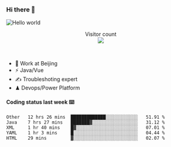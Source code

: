 ### Hi there 👋

<img src="https://raw.githubusercontent.com/sagar-viradiya/sagar-viradiya/master/resources/banner.png" alt="Hello world">
<p align="center"> 
  Visitor count<br/>
  <img src="https://profile-counter.glitch.me/youszoe/count.svg" />
</p>
<br/>

- 🍻 Work at Beijing 
- ⚡  Java/Vue
- ✍️  Troubleshoting expert
- ♟  Devops/Power Platform 

#### Coding status last week ⌨️

<!--START_SECTION:waka-->
```text
Other   12 hrs 26 mins  █████████████░░░░░░░░░░░░   51.91 % 
Java    7 hrs 27 mins   ███████▓░░░░░░░░░░░░░░░░░   31.12 % 
XML     1 hr 40 mins    █▓░░░░░░░░░░░░░░░░░░░░░░░   07.01 % 
YAML    1 hr 3 mins     █░░░░░░░░░░░░░░░░░░░░░░░░   04.44 % 
HTML    29 mins         ▓░░░░░░░░░░░░░░░░░░░░░░░░   02.07 % 
```
<!--END_SECTION:waka-->

<br/>
<center><img src="http://ghchart.rshah.org/409ba5/yousazoe" alt="" /></center>


